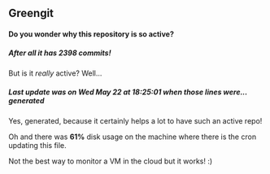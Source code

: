 ## Greengit

#### Do you wonder why this repository is so active?

##### After all it has 2398 commits!

But is it *really* active? Well...

##### Last update was on Wed May 22 at 18:25:01 when those lines were... generated

Yes, generated, because it certainly helps a lot to have such an active repo!

Oh and there was **61%** disk usage on the machine
where there is the cron updating this file.

Not the best way to monitor a VM in the cloud but it works! :)
